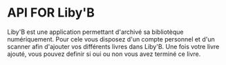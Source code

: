 # API FOR Liby'B

Liby'B est une application permettant d'archivé sa bibliotèque numériquement. Pour cele vous disposez d'un compte personnel et d'un scanner afin d'ajouter vos différents livres dans Liby'B. Une fois votre livre ajouté, vous pouvez definir si oui ou non vous avez terminé ce livre.
